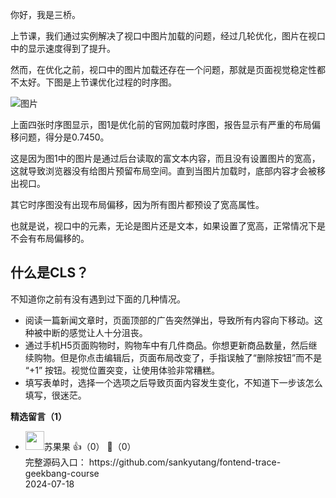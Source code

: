 你好，我是三桥。

上节课，我们通过实例解决了视口中图片加载的问题，经过几轮优化，图片在视口中的显示速度得到了提升。

然而，在优化之前，视口中的图片加载还存在一个问题，那就是页面视觉稳定性都不太好。下图是上节课优化过程的时序图。

![图片](https://static001.geekbang.org/resource/image/c5/a9/c5cb9f400e85a9d30e7982c863e98ba9.png?wh=2220x1788)

上面四张时序图显示，图1是优化前的官网加载时序图，报告显示有严重的布局偏移问题，得分是0.7450。

这是因为图1中的图片是通过后台读取的富文本内容，而且没有设置图片的宽高，这就导致浏览器没有给图片预留布局空间。直到当图片加载时，底部内容才会被移出视口。

其它时序图没有出现布局偏移，因为所有图片都预设了宽高属性。

也就是说，视口中的元素，无论是图片还是文本，如果设置了宽高，正常情况下是不会有布局偏移的。

## 什么是CLS？

不知道你之前有没有遇到过下面的几种情况。

- 阅读一篇新闻文章时，页面顶部的广告突然弹出，导致所有内容向下移动。这种被中断的感觉让人十分沮丧。
- 通过手机H5页面购物时，购物车中有几件商品。你想更新商品数量，然后继续购物。但是你点击编辑后，页面布局改变了，手指误触了“删除按钮”而不是 “+1” 按钮。视觉位置突变，让使用体验非常糟糕。
- 填写表单时，选择一个选项之后导致页面内容发生变化，不知道下一步该怎么填写，很迷茫。
<div><strong>精选留言（1）</strong></div><ul>
<li><img src="https://static001.geekbang.org/account/avatar/00/2b/86/73/5190bbde.jpg" width="30px"><span>苏果果</span> 👍（0） 💬（0）<div>完整源码入口：
https:&#47;&#47;github.com&#47;sankyutang&#47;fontend-trace-geekbang-course</div>2024-07-18</li><br/>
</ul>
